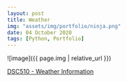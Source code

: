 ```yaml
---
layout: post
title: Weather
img: "assets/img/portfolio/ninja.png"
date: 04 October 2020
tags: [Python, Portfolio]
---
```


![image]({{ page.img | relative_url }})

[DSC510 - Weather Information](https://github.com/knmoses/DSC510-Weather)

